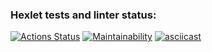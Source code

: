 ### Hexlet tests and linter status:
[![Actions Status](https://github.com/Pest12/python-project-49/workflows/hexlet-check/badge.svg)](https://github.com/Pest12/python-project-49/actions)
[![Maintainability](https://api.codeclimate.com/v1/badges/4e22fea66034151827b5/maintainability)](https://codeclimate.com/github/Pest12/python-project-49/maintainability)
[![asciicast](https://asciinema.org/a/AcqiXWx9JQ9JRSCtoWSOr0fD0.svg)](https://asciinema.org/a/AcqiXWx9JQ9JRSCtoWSOr0fD0)

